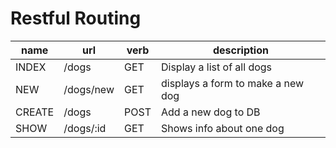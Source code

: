 # Restful Routing

| name | url | verb | description |
| ---- | --- | ---- | ----------- |
| INDEX | /dogs | GET | Display a list of all dogs |
| NEW | /dogs/new | GET | displays a form to make a new dog |
| CREATE | /dogs | POST | Add a new dog to DB |
| SHOW | /dogs/:id | GET | Shows info about one dog |

